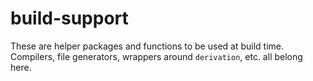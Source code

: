 build-support
===============

These are helper packages and functions to be used at build time. Compilers,
file generators, wrappers around `derivation`, etc. all belong here.
